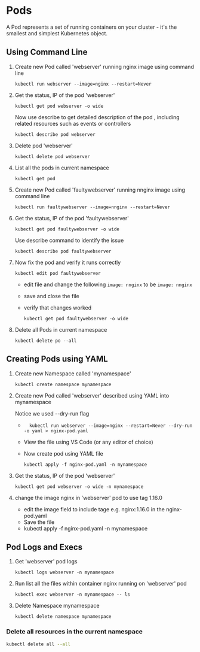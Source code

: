
# Pods

A Pod represents a set of running containers on your cluster - it's the smallest and simplest Kubernetes object.

## Using Command Line 

1. Create new Pod called 'webserver' running nginx image using command line 

    ```kubernetes
    kubectl run webserver --image=nginx --restart=Never 
    ```

2. Get the status, IP of the pod 'webserver' 

    ```
    kubectl get pod webserver -o wide 
    ```

    Now use describe to get detailed description of the pod , including related resources such as events  or controllers
    ```
    kubectl describe pod webserver  
    ```

3. Delete pod 'webserver' 
    
    ```
    kubectl delete pod webserver
    ```

4. List all the pods in current namespace 
    
    ```
    kubectl get pod 
    ```

5. Create new Pod called 'faultywebserver' running nnginx image using command line 

    ```kubernetes
    kubectl run faultywebserver --image=nnginx --restart=Never 
    ```

6. Get the status, IP of the pod 'faultywebserver' 

    ```
    kubectl get pod faultywebserver -o wide 
    ```

   Use describe command to identify the issue 
    ```
    kubectl describe pod faultywebserver 
    ```

7. Now fix the pod and verify it runs correctly 
    
    ```
    kubectl edit pod faultywebserver
    ```

    * edit file and change the following ```image: nnginx``` to be ```image: nnginx```
    * save and close the file 
    * verify that changes worked

        ```
        kubectl get pod faultywebserver -o wide 
        ```
8. Delete all Pods in current namespace 

    ``` 
    kubectl delete po --all
    ```

## Creating Pods using YAML 

1. Create new Namespace called 'mynamespace'
    
    ```
    kubectl create namespace mynamespace
    ```

2. Create new Pod called 'webserver' described using YAML into mynamespace

    Notice we used --dry-run flag 

    * ```
        kubectl run webserver --image=nginx --restart=Never --dry-run -o yaml > nginx-pod.yaml
      ```

    * View the file using VS Code (or any editor of choice)
    * Now create pod using YAML file 
      ```
      kubectl apply -f nginx-pod.yaml -n mynamespace
      ```


3. Get the status, IP of the pod 'webserver' 

    ```
    kubectl get pod webserver -o wide -n mynamespace 
    ```

4. change the image nginx in 'webserver' pod to use tag 1.16.0 

    * edit the image field to include tage e.g. nginx:1.16.0 in the nginx-pod.yaml
    * Save the file 
    * kubectl apply -f nginx-pod.yaml -n mynamespace



## Pod Logs and Execs 

1. Get 'webserver' pod logs

    ```
    kubectl logs webserver -n mynamespace 
    ```

2. Run list all the files within container nginx running on 'webserver' pod

    ```
    kubectl exec webserver -n mynamespace -- ls
    ```

3. Delete Namespace mynamespace

    ```
    kubectl delete namespace mynamespace
    ```

### Delete all resources in the current namespace 

```bash
kubectl delete all --all 
```
